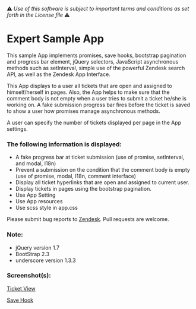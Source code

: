 :warning: *Use of this software is subject to important terms and conditions as set forth in the License file* :warning:

# Expert Sample App

This sample App implements promises, save hooks, bootstrap pagination and progress bar element, jQuery selectors, JavaScript asynchronous methods such as setInterval, simple use of the powerful Zendesk search API, as well as the Zendesk App Interface.

This App displays to a user all tickets that are open and assigned to himself/herself in pages. Also, the App helps to make sure that the comment body is not empty when a user tries to submit a ticket he/she is working on. A fake submission progress bar fires before the ticket is saved to show a user how promises manage asynchronous methods.

A user can specify the number of tickets displayed per page in the App settings.

### The following information is displayed:

* A fake progress bar at ticket submission (use of promise, setInterval, and modal, I18n)
* Prevent a submission on the condition that the comment body is empty (use of promise, modal, I18n, comment interface)
* Display all ticket hyperlinks that are open and assigned to current user.
* Display tickets in pages using the bootstrap pagination.
* Use App Setting
* Use App resources
* Use scss style in app.css

Please submit bug reports to [Zendesk](https://support.zendesk.com/hc). Pull requests are welcome.

### Note:

* jQuery version 1.7
* BootStrap 2.3
* underscore version 1.3.3

### Screenshot(s):
[Ticket View](http://cl.ly/image/0L0n2N0E2r44)

[Save Hook](http://cl.ly/image/3q1H14130O1h)
